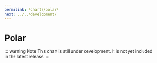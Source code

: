 ```yaml
---
permalink: /charts/polar/
next: ../../development/
---
```


# Polar <Badge type="warning" vertical="top" text="Under Development" />

::: warning Note
This chart is still under development. It is not yet included in the latest release.
:::
